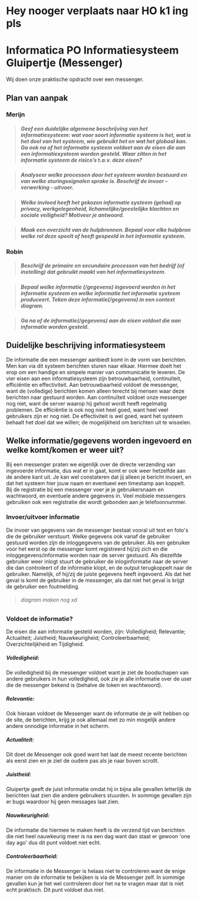 # Hey nooger verplaats naar HO k1 ing pls


# Informatica PO Informatiesysteem Gluipertje (Messenger)
Wij doen onze praktische opdracht over een messenger.
## Plan van aanpak
### Merijn
> ##### Geef een duidelijke algemene beschrijving van het informatiesysteem: wat voor soort informatie systeem is het, wat is het doel van het systeem, wie gebruikt het en wat het globaal kan. Ga ook na of het informatie systeem voldoet aan de eisen die aan een informatiesysteem worden gesteld. Waar zitten in het informatie systeem de risico’s t.a.v. deze eisen?

> ##### Analyseer welke processen door het systeem worden bestuurd en van welke sturingssignalen sprake is. Beschrijf de invoer – verwerking - uitvoer.

> ##### Welke invloed heeft het gekozen informatie systeem (gehad) op privacy, werkgelegenheid, lichamelijke/geestelijke klachten en sociale veiligheid? Motiveer je antwoord.

> ##### Maak een overzicht van de hulpbronnen. Bepaal voor elke hulpbron welke rol deze speelt of heeft gespeeld in het informatie systeem.

### Robin
> ##### Beschrijf de primaire en secundaire processen van het bedrijf (of instelling) dat gebruikt maakt van het informatiesysteem.

> ##### Bepaal welke informatie (/gegevens) ingevoerd worden in het informatie systeem en welke informatie het informatie systeem produceert. Teken deze informatie(/gegevens) in een context diagram.

> ##### Ga na of de informatie(/gegevens) aan de eisen voldoet die aan informatie worden gesteld.


## Duidelijke beschrijving informatiesysteem
 De informatie die een messenger aanbiedt komt in de vorm van berichten. Men kan via dit systeem berichten sturen naar elkaar. Hiermee doelt het erop om een handige en simpele manier van communicatie te leveren. De vier eisen aan een informatiesysteem zijn betrouwbaarheid, continuïteit, efficiëntie en effectiviteit. Aan betrouwbaarheid voldoet de messenger, want de (volledige) berichten komen alleen terecht bij mensen waar deze berichten naar gestuurd worden. Aan continuïteit voldoet onze messenger nog niet, want de server waarop hij gehost wordt heeft regelmatig problemen. De efficiëntie is ook nog niet heel goed, want heel veel gebruikers zijn er nog niet. De effectiviteit is wel goed, want het systeem behaalt het doel dat we willen; de mogelijkheid om berichten uit te wisselen.

## Welke informatie/gegevens worden ingevoerd en welke komt/komen er weer uit?
 Bij een messenger praten we eigenlijk over de directe verzending van ingevoerde informatie, dus wat er in gaat, komt er ook weer hetzelfde aan de andere kant uit. Je kan wel constateren dat jij alleen je bericht invoert, en dat het systeem hier jouw naam en eventueel een timestamp aan koppelt. Bij de registratie bij een messenger voer je je gebruikersnaam en wachtwoord, en eventuele andere gegevens in. Veel mobiele messengers gebruiken ook een registratie die wordt gebonden aan je telefoonnummer.

### Invoer/uitvoer informatie
De invoer van gegevens van de messenger bestaat vooral uit text en foto's die de gebruiker verstuurt. Welke gegevens ook vanaf de gebruiker gestuurd worden zijn de inloggegevens van de gebruiker. Als een gebruiker voor het eerst op de messenger komt registreerd hij/zij zich en die inloggegevens/informatie worden naar de server gestuurd. Als diezelfde gebruiker weer inlogt stuurt de gebruiker de inloginformatie naar de server die dan controleert of de informatie klopt, en de output terugkoppelt naar de gebruiker. Namelijk, of hij/zij de juiste gegevens heeft ingevoerd. Als dat het geval is komt de gebruiker in de messenger, als dat niet het geval is krijgt de gebruiker een foutmelding. 
> ###### diagram maken nog xd

### Voldoet de informatie?
De eisen die aan informatie gesteld worden, zijn: Volledigheid; Relevantie; Actualiteit; Juistheid; Nauwkeurigheid; Controleerbaarheid; Overzichtelijkheid en Tijdigheid.
 ##### Volledigheid:
De volledigheid bij de messenger voldoet want je ziet de boodschapen van andere gebruikers in hun volledigheid, ook zie je alle informatie over de user die de messenger bekend is (behalve de token en wachtwoord).
##### Relevantie:
Ook hieraan voldoet de Messenger want de informatie de je wilt hebben op de site, de berichten, krijg je ook allemaal met zo min mogelijk andere andere onnodige informatie in het scherm.
##### Actualiteit:
Dit doet de Messenger ook goed want het laat de meest recente berichten als eerst zien en je ziet de oudere pas als je naar boven scrollt.
##### Juistheid:
Gluipertje geeft de juist informatie omdat hij in bijna alle gevallen letterlijk de berichten laat zien die andere gebruikers stuurden. In sommige gevallen zijn er bugs waardoor hij geen messages laat zien.
##### Nauwkeurigheid:
De informatie die hiermee te maken heeft is de verzend tijd van berichten die niet heel nauwkeurig meer is na een dag want dan staat er gewoon 'one day ago' dus dit punt voldoet niet echt.
##### Controleerbaarheid:
De informatie in de Messenger is helaas niet te controleren want de enige manier om de informatie te bekijken is via de Messenger zelf. In sommige gevallen kun je het wel controleren door het na te vragen maar dat is niet echt praktisch. Dit punt voldoet dus niet.




